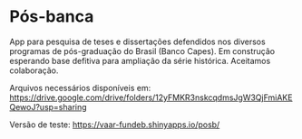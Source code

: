 # Pós-banca
App para pesquisa de teses e dissertações defendidos nos diversos programas de pós-graduação do Brasil (Banco Capes).
Em construção esperando base defitiva para ampliação da série histórica. Aceitamos colaboração.

Arquivos necessários disponíveis em: https://drive.google.com/drive/folders/12yFMKR3nskcqdmsJgW3QjFmiAKEQewoJ?usp=sharing

Versão de teste: https://vaar-fundeb.shinyapps.io/posb/
